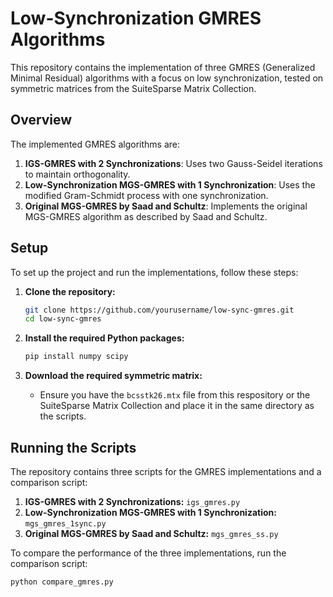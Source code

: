 # Low-Synchronization GMRES Algorithms

This repository contains the implementation of three GMRES (Generalized Minimal Residual) algorithms with a focus on low synchronization, tested on symmetric matrices from the SuiteSparse Matrix Collection.

## Overview

The implemented GMRES algorithms are:
1. **IGS-GMRES with 2 Synchronizations**: Uses two Gauss-Seidel iterations to maintain orthogonality.
2. **Low-Synchronization MGS-GMRES with 1 Synchronization**: Uses the modified Gram-Schmidt process with one synchronization.
3. **Original MGS-GMRES by Saad and Schultz**: Implements the original MGS-GMRES algorithm as described by Saad and Schultz.

## Setup

To set up the project and run the implementations, follow these steps:

1. **Clone the repository:**
    ```bash
    git clone https://github.com/yourusername/low-sync-gmres.git
    cd low-sync-gmres
    ```

2. **Install the required Python packages:**
    ```bash
    pip install numpy scipy
    ```

3. **Download the required symmetric matrix:**
    - Ensure you have the `bcsstk26.mtx` file from this respository or the SuiteSparse Matrix Collection and place it in the same directory as the scripts.

## Running the Scripts

The repository contains three scripts for the GMRES implementations and a comparison script:

1. **IGS-GMRES with 2 Synchronizations:** `igs_gmres.py`
2. **Low-Synchronization MGS-GMRES with 1 Synchronization:** `mgs_gmres_1sync.py`
3. **Original MGS-GMRES by Saad and Schultz:** `mgs_gmres_ss.py`

To compare the performance of the three implementations, run the comparison script:
```bash
python compare_gmres.py